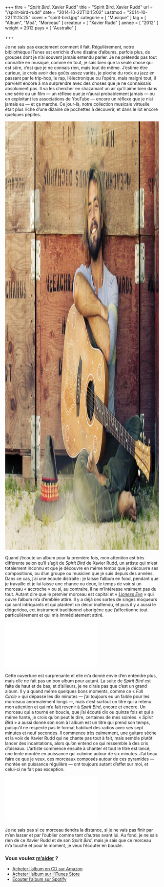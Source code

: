 +++
titre = "<em>Spirit Bird</em>, Xavier Rudd"
title = "Spirit Bird, Xavier Rudd"
url = "/spirit-bird-rudd"
date = "2014-10-22T10:15:02"
Lastmod = "2014-10-22T11:15:25"
cover = "spirit-bird.jpg"
categorie = [ "Musique" ]
tag = [ "Album", "Moâ", "Morceau" ]
createur = [ "Xavier Rudd" ]
annee = [ "2012" ]
weight = 2012
pays = [ "Australie" ]

+++

<p>Je ne sais pas exactement comment il fait. Régulièrement, notre bibliothèque iTunes est enrichie d&rsquo;une dizaine d&rsquo;albums, parfois plus, de groupes dont je n&rsquo;ai souvent jamais entendu parler. Je ne prétends pas tout connaître en musique, comme en tout, je sais bien que la seule chose qui est sûre, c&rsquo;est que je ne connais rien, mais tout de même. J&rsquo;estime être curieux, je crois avoir des goûts assez variés, je pioche du rock au jazz en passant par le trip-hop, le rap, l&rsquo;électronique ou l&rsquo;opéra, mais malgré tout, il parvient encore à ma surprendre avec des choses que je ne connaissais absolument pas. Il va les chercher en shazamant un air qu&rsquo;il aime bien dans une série ou un film — un réflexe que je n&rsquo;aurai probablement jamais — ou en exploitant les associations de YouTube — encore un réflexe que je n&rsquo;ai jamais eu — et ça marche. Ce jour-là, notre collection musicale virtuelle était plus riche d&rsquo;une dizaine de pochettes à découvrir, et dans le lot encore quelques pépites.</p>
<img class="aligncenter" src="xavier-rudd.jpg" alt="Xavier rudd" title="xavier-rudd.jpg" width="2100" height="1400" />
<p>Quand j&rsquo;écoute un album pour la première fois, mon attention est très différente selon qu&rsquo;il s&rsquo;agit de <em>Spirit Bird</em> de Xavier Rudd, un artiste qui m&rsquo;est totalement inconnu et que je découvre en même temps que je découvre ses compositions, ou d&rsquo;un groupe ou musicien que je suis depuis des années. Dans ce cas, j&rsquo;ai une écoute distraite : je laisse l&rsquo;album en fond, pendant que je travaille et je lui laisse une chance ou deux, le temps de voir si un morceau « accroche » ou si, au contraire, il ne m&rsquo;intéresse vraiment pas du tout. Autant dire que le premier morceau est capital et « <a href="https://www.youtube.com/watch?v=ouVDCogggKI"><em>Lioness Eye</em></a> » qui ouvre l&rsquo;album m&rsquo;a d&rsquo;emblée attiré. Il y a déjà ces sortes de singes moqueurs qui sont intriquants et qui plantent un décor inattendu, et puis il y a aussi le didgeridoo, cet instrument traditionnel aborigène que j&rsquo;affectionne tout particulièrement et qui m&rsquo;a immédiatement attiré.</p>
<div class="video-container"><iframe class="aligncenter" src="//www.youtube.com/embed/QRBCzUPDUVA" frameborder="0" allowfullscreen></iframe></div>
<p>Cette ouverture est surprenante et elle m&rsquo;a donné envie d&rsquo;en entendre plus, mais elle ne fait pas un bon album pour autant. La suite de <em>Spirit Bird</em> est faite de haut et de bas, et d&rsquo;ailleurs, je ne dirais pas que c&rsquo;est un grand album. Il y a quand même quelques bons moments, comme ce « <em>Full Circle</em> » qui dépasse les dix minutes — j&rsquo;ai toujours eu un faible pour les morceaux anormalement longs —, mais c&rsquo;est surtout un titre qui a retenu mon attention et qui m&rsquo;a fait revenir à <em>Spirit Bird</em>, encore et encore. Un morceau qui a tourné en boucle, que j&rsquo;ai écouté dix ou quinze fois et qui a même hanté, je crois qu&rsquo;on peut le dire, certaines de mes soirées. « <em>Spirit Bird</em> » a aussi donné son nom à l&rsquo;album est un titre qui prend son temps, puisqu&rsquo;il ne respecte pas le format habituel des radios avec ses sept minutes et neuf secondes. Il commence très calmement, une guitare sèche et la voix de Xavier Rudd qui ne chante pas tout à fait, mais semble plutôt lancer des incantations, alors qu&rsquo;on entend ce qui ressemble à des cris d&rsquo;oiseaux. L&rsquo;artiste commence ensuite à chanter et tout le titre est lancé, une lente montée en puissance qui culmine autour de six minutes. J&rsquo;ai beau faire ce que je veux, ces morceaux composés autour de ces pyramides — montée en puissance régulière — ont toujours autant d&rsquo;effet sur moi, et celui-ci ne fait pas exception.</p>
<div class="video-container"><iframe class="aligncenter" src="//www.youtube.com/embed/am-McRPSSe0" frameborder="0" allowfullscreen></iframe></div>
<p>Je ne sais pas si ce morceau tiendra la distance, si je ne vais pas finir par m&rsquo;en lasser et par l&rsquo;oublier comme tant d&rsquo;autres avant lui. Au fond, je ne sais rien de ce Xavier Rudd et de son <em>Spirit Bird</em>, mais je sais que ce morceau m&rsquo;a touché et pour le moment, je veux l&rsquo;écouter en boucle.</p>
<div class="amazon">
<h3>Vous voulez <a href="http://voiretmanger.fr/soutien/">m&rsquo;aider</a> ?</h3>
<ul>
<li><a href="http://www.amazon.fr/gp/product/B007RU6JK6/ref=as_li_ss_tl?ie=UTF8&amp;tag=leblogdenic07-21&amp;linkCode=as2&amp;camp=1642&amp;creative=19458&amp;creativeASIN=B007RU6JK6">Acheter l&rsquo;album en CD sur Amazon</a></li>
<li><a href="https://itunes.apple.com/fr/album/spirit-bird/id763940001">Acheter l&rsquo;album sur l&rsquo;iTunes Store</a></li>
<li><a href="https://play.spotify.com/album/1EKasDeDwsn6HyaAZaSa1e">Écouter l&rsquo;album sur Spotify</a></li>
</ul>
</div>


